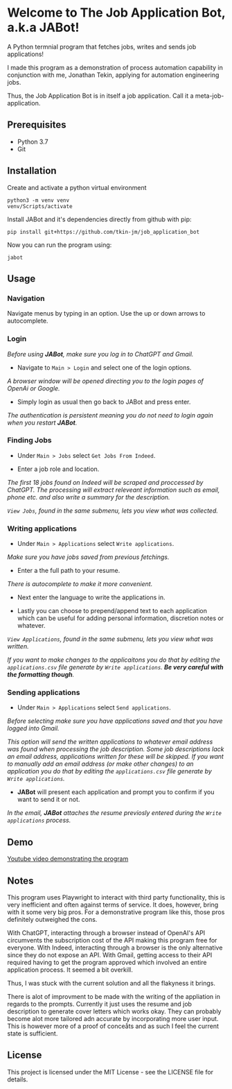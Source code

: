 # Welcome to The Job Application Bot, a.k.a JABot!

A Python termnial program that fetches jobs, writes and sends job applications!

I made this program as a demonstration of process automation capability in conjunction with me, Jonathan Tekin, applying for automation engineering jobs.

Thus, the Job Application Bot is in itself a job application. Call it a meta-job-application.

## Prerequisites

* Python 3.7
* Git

## Installation

Create and activate a python virtual environment

```
python3 -m venv venv
venv/Scripts/activate
```

Install JABot and it's dependencies directly from github with pip:

```
pip install git+https://github.com/tkin-jm/job_application_bot
```

Now you can run the program using:

```
jabot
```

## Usage

### Navigation

Navigate menus by typing in an option. Use the up or down arrows to autocomplete.

### Login

*Before using **JABot**, make sure you log in to ChatGPT and Gmail.*

* Navigate to `Main > Login` and select one of the login options. 

*A browser window will be opened directing you to the login pages of OpenAi or Google.*

* Simply login as usual then go back to JABot and press enter. 

*The authentication is persistent meaning you do not need to login again when you restart **JABot**.*

### Finding Jobs

* Under `Main > Jobs` select `Get Jobs From Indeed`. 

* Enter a job role and location. 

*The first 18 jobs found on Indeed will be scraped and proccessed by ChatGPT.*
*The processing will extract releveant information such as email, phone etc. and also write a summary for the description.*

*`View Jobs`, found in the same submenu, lets you view what was collected.*

### Writing applications

* Under `Main > Applications` select `Write applications`. 

*Make sure you have jobs saved from previous fetchings.*

* Enter a the full path to your resume. 

*There is autocomplete to make it more convenient.*

* Next enter the language to write the applications in. 

* Lastly you can choose to prepend/append text to each application which can be useful for adding personal information, discretion notes or whatever.

*`View Applications`, found in the same submenu, lets you view what was written.*

*If you want to make changes to the applicaitons you do that by editing the `applications.csv` file generate by `Write applications`. **Be very careful with the formatting though**.*

### Sending applications

* Under `Main > Applications` select `Send applications`. 

*Before selecting make sure you have applications saved and that you have logged into Gmail.*

*This option will send the written applications to whatever email address was found when processing the job description.*
*Some job descriptions lack an email address, applications written for these will be skipped. If you want to manually add an email address (or make other changes) to an application you do that by editing the `applications.csv` file generate by `Write applications`.*

* **JABot** will present each application and prompt you to confirm if you want to send it or not.

*In the email, **JABot** attaches the resume previosly entered during the `Write applications` process.*


## Demo

[Youtube video demonstrating the program](https://www.youtube.com/watch?v=-09kPe11OK4)

## Notes

This program uses Playwright to interact with third party functionality, this is very inefficient and often against terms of service. It does, however, bring with it some very big pros.
For a demonstrative program like this, those pros definitely outweighed the cons.

With ChatGPT, interacting through a browser instead of OpenAI's API circumvents the subscription cost of the API making this program free for everyone. 
With Indeed, interacting through a browser is the only alternative since they do not expose an API.
With Gmail, getting access to their API required having to get the program approved which involved an entire application process. It seemed a bit overkill.

Thus, I was stuck with the current solution and all the flakyness it brings.

There is alot of improvment to be made with the writing of the appliation in regards to the prompts. Currently it just uses the resume and job description to generate cover letters which works okay. They can probably become alot more tailored adn accurate by incorporating more user input. This is however more of a proof of conceåts and as such I feel the current state is sufficient.

## License

This project is licensed under the MIT License - see the LICENSE file for details.



